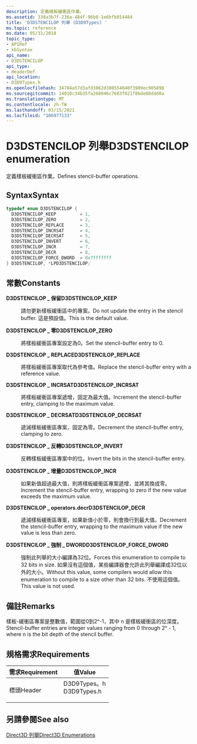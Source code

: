 ```yaml
---
description: 定義樣板緩衝區作業。
ms.assetid: 338a3b7f-236a-484f-96b8-1e6bfb014484
title: 'D3DSTENCILOP 列舉 (D3D9Types) '
ms.topic: reference
ms.date: 05/31/2018
topic_type:
- APIRef
- kbSyntax
api_name:
- D3DSTENCILOP
api_type:
- HeaderDef
api_location:
- D3D9Types.h
ms.openlocfilehash: 34784a57d3afd3862d380554040f3909ec905898
ms.sourcegitcommit: 14010c34b35fa268046c7683f021f86de08ddd0a
ms.translationtype: MT
ms.contentlocale: zh-TW
ms.lasthandoff: 03/15/2021
ms.locfileid: "106977133"
---
```

# <a name="d3dstencilop-enumeration"></a><span data-ttu-id="8de4b-103">D3DSTENCILOP 列舉</span><span class="sxs-lookup"><span data-stu-id="8de4b-103">D3DSTENCILOP enumeration</span></span>

<span data-ttu-id="8de4b-104">定義樣板緩衝區作業。</span><span class="sxs-lookup"><span data-stu-id="8de4b-104">Defines stencil-buffer operations.</span></span>

## <a name="syntax"></a><span data-ttu-id="8de4b-105">Syntax</span><span class="sxs-lookup"><span data-stu-id="8de4b-105">Syntax</span></span>


```C++
typedef enum D3DSTENCILOP { 
  D3DSTENCILOP_KEEP         = 1,
  D3DSTENCILOP_ZERO         = 2,
  D3DSTENCILOP_REPLACE      = 3,
  D3DSTENCILOP_INCRSAT      = 4,
  D3DSTENCILOP_DECRSAT      = 5,
  D3DSTENCILOP_INVERT       = 6,
  D3DSTENCILOP_INCR         = 7,
  D3DSTENCILOP_DECR         = 8,
  D3DSTENCILOP_FORCE_DWORD  = 0x7fffffff
} D3DSTENCILOP, *LPD3DSTENCILOP;
```



## <a name="constants"></a><span data-ttu-id="8de4b-106">常數</span><span class="sxs-lookup"><span data-stu-id="8de4b-106">Constants</span></span>

<dl> <dt>

<span data-ttu-id="8de4b-107"><span id="D3DSTENCILOP_KEEP"></span><span id="d3dstencilop_keep"></span>**D3DSTENCILOP \_ 保留**</span><span class="sxs-lookup"><span data-stu-id="8de4b-107"><span id="D3DSTENCILOP_KEEP"></span><span id="d3dstencilop_keep"></span>**D3DSTENCILOP\_KEEP**</span></span>
</dt> <dd>

<span data-ttu-id="8de4b-108">請勿更新樣板緩衝區中的專案。</span><span class="sxs-lookup"><span data-stu-id="8de4b-108">Do not update the entry in the stencil buffer.</span></span> <span data-ttu-id="8de4b-109">這是預設值。</span><span class="sxs-lookup"><span data-stu-id="8de4b-109">This is the default value.</span></span>

</dd> <dt>

<span data-ttu-id="8de4b-110"><span id="D3DSTENCILOP_ZERO"></span><span id="d3dstencilop_zero"></span>**D3DSTENCILOP \_ 零**</span><span class="sxs-lookup"><span data-stu-id="8de4b-110"><span id="D3DSTENCILOP_ZERO"></span><span id="d3dstencilop_zero"></span>**D3DSTENCILOP\_ZERO**</span></span>
</dt> <dd>

<span data-ttu-id="8de4b-111">將樣板緩衝區專案設定為0。</span><span class="sxs-lookup"><span data-stu-id="8de4b-111">Set the stencil-buffer entry to 0.</span></span>

</dd> <dt>

<span data-ttu-id="8de4b-112"><span id="D3DSTENCILOP_REPLACE"></span><span id="d3dstencilop_replace"></span>**D3DSTENCILOP \_ REPLACE**</span><span class="sxs-lookup"><span data-stu-id="8de4b-112"><span id="D3DSTENCILOP_REPLACE"></span><span id="d3dstencilop_replace"></span>**D3DSTENCILOP\_REPLACE**</span></span>
</dt> <dd>

<span data-ttu-id="8de4b-113">將樣板緩衝區專案取代為參考值。</span><span class="sxs-lookup"><span data-stu-id="8de4b-113">Replace the stencil-buffer entry with a reference value.</span></span>

</dd> <dt>

<span data-ttu-id="8de4b-114"><span id="D3DSTENCILOP_INCRSAT"></span><span id="d3dstencilop_incrsat"></span>**D3DSTENCILOP \_ INCRSAT**</span><span class="sxs-lookup"><span data-stu-id="8de4b-114"><span id="D3DSTENCILOP_INCRSAT"></span><span id="d3dstencilop_incrsat"></span>**D3DSTENCILOP\_INCRSAT**</span></span>
</dt> <dd>

<span data-ttu-id="8de4b-115">將樣板緩衝區專案遞增，固定為最大值。</span><span class="sxs-lookup"><span data-stu-id="8de4b-115">Increment the stencil-buffer entry, clamping to the maximum value.</span></span>

</dd> <dt>

<span data-ttu-id="8de4b-116"><span id="D3DSTENCILOP_DECRSAT"></span><span id="d3dstencilop_decrsat"></span>**D3DSTENCILOP \_ DECRSAT**</span><span class="sxs-lookup"><span data-stu-id="8de4b-116"><span id="D3DSTENCILOP_DECRSAT"></span><span id="d3dstencilop_decrsat"></span>**D3DSTENCILOP\_DECRSAT**</span></span>
</dt> <dd>

<span data-ttu-id="8de4b-117">遞減樣板緩衝區專案，固定為零。</span><span class="sxs-lookup"><span data-stu-id="8de4b-117">Decrement the stencil-buffer entry, clamping to zero.</span></span>

</dd> <dt>

<span data-ttu-id="8de4b-118"><span id="D3DSTENCILOP_INVERT"></span><span id="d3dstencilop_invert"></span>**D3DSTENCILOP \_ 反轉**</span><span class="sxs-lookup"><span data-stu-id="8de4b-118"><span id="D3DSTENCILOP_INVERT"></span><span id="d3dstencilop_invert"></span>**D3DSTENCILOP\_INVERT**</span></span>
</dt> <dd>

<span data-ttu-id="8de4b-119">反轉樣板緩衝區專案中的位。</span><span class="sxs-lookup"><span data-stu-id="8de4b-119">Invert the bits in the stencil-buffer entry.</span></span>

</dd> <dt>

<span data-ttu-id="8de4b-120"><span id="D3DSTENCILOP_INCR"></span><span id="d3dstencilop_incr"></span>**D3DSTENCILOP \_ 增量**</span><span class="sxs-lookup"><span data-stu-id="8de4b-120"><span id="D3DSTENCILOP_INCR"></span><span id="d3dstencilop_incr"></span>**D3DSTENCILOP\_INCR**</span></span>
</dt> <dd>

<span data-ttu-id="8de4b-121">如果新值超過最大值，則將樣板緩衝區專案遞增，並將其換成零。</span><span class="sxs-lookup"><span data-stu-id="8de4b-121">Increment the stencil-buffer entry, wrapping to zero if the new value exceeds the maximum value.</span></span>

</dd> <dt>

<span data-ttu-id="8de4b-122"><span id="D3DSTENCILOP_DECR"></span><span id="d3dstencilop_decr"></span>**D3DSTENCILOP \_ operators.decr**</span><span class="sxs-lookup"><span data-stu-id="8de4b-122"><span id="D3DSTENCILOP_DECR"></span><span id="d3dstencilop_decr"></span>**D3DSTENCILOP\_DECR**</span></span>
</dt> <dd>

<span data-ttu-id="8de4b-123">遞減樣板緩衝區專案，如果新值小於零，則會換行到最大值。</span><span class="sxs-lookup"><span data-stu-id="8de4b-123">Decrement the stencil-buffer entry, wrapping to the maximum value if the new value is less than zero.</span></span>

</dd> <dt>

<span data-ttu-id="8de4b-124"><span id="D3DSTENCILOP_FORCE_DWORD"></span><span id="d3dstencilop_force_dword"></span>**D3DSTENCILOP \_ 強制 \_ DWORD**</span><span class="sxs-lookup"><span data-stu-id="8de4b-124"><span id="D3DSTENCILOP_FORCE_DWORD"></span><span id="d3dstencilop_force_dword"></span>**D3DSTENCILOP\_FORCE\_DWORD**</span></span>
</dt> <dd>

<span data-ttu-id="8de4b-125">強制此列舉的大小編譯為32位。</span><span class="sxs-lookup"><span data-stu-id="8de4b-125">Forces this enumeration to compile to 32 bits in size.</span></span> <span data-ttu-id="8de4b-126">如果沒有這個值，某些編譯器會允許此列舉編譯成32位以外的大小。</span><span class="sxs-lookup"><span data-stu-id="8de4b-126">Without this value, some compilers would allow this enumeration to compile to a size other than 32 bits.</span></span> <span data-ttu-id="8de4b-127">不使用這個值。</span><span class="sxs-lookup"><span data-stu-id="8de4b-127">This value is not used.</span></span>

</dd> </dl>

## <a name="remarks"></a><span data-ttu-id="8de4b-128">備註</span><span class="sxs-lookup"><span data-stu-id="8de4b-128">Remarks</span></span>

<span data-ttu-id="8de4b-129">樣板-緩衝區專案是整數值，範圍從0到2ⁿ-1，其中 n 是樣板緩衝區的位深度。</span><span class="sxs-lookup"><span data-stu-id="8de4b-129">Stencil-buffer entries are integer values ranging from 0 through 2ⁿ - 1, where n is the bit depth of the stencil buffer.</span></span>

## <a name="requirements"></a><span data-ttu-id="8de4b-130">規格需求</span><span class="sxs-lookup"><span data-stu-id="8de4b-130">Requirements</span></span>



| <span data-ttu-id="8de4b-131">需求</span><span class="sxs-lookup"><span data-stu-id="8de4b-131">Requirement</span></span> | <span data-ttu-id="8de4b-132">值</span><span class="sxs-lookup"><span data-stu-id="8de4b-132">Value</span></span> |
|-------------------|----------------------------------------------------------------------------------------|
| <span data-ttu-id="8de4b-133">標頭</span><span class="sxs-lookup"><span data-stu-id="8de4b-133">Header</span></span><br/> | <dl> <span data-ttu-id="8de4b-134"><dt>D3D9Types。h</dt></span><span class="sxs-lookup"><span data-stu-id="8de4b-134"><dt>D3D9Types.h</dt></span></span> </dl> |



## <a name="see-also"></a><span data-ttu-id="8de4b-135">另請參閱</span><span class="sxs-lookup"><span data-stu-id="8de4b-135">See also</span></span>

<dl> <dt>

[<span data-ttu-id="8de4b-136">Direct3D 列舉</span><span class="sxs-lookup"><span data-stu-id="8de4b-136">Direct3D Enumerations</span></span>](dx9-graphics-reference-d3d-enums.md)
</dt> </dl>

 

 





